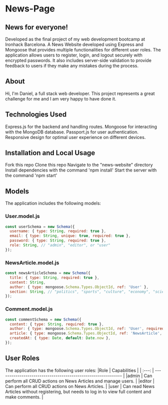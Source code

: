 # News-Page
## News for everyone!
Developed as the final project of my web development bootcamp at Ironhack Barcelona. A News Website developed using Express and Mongoose that provides multiple functionalities for different user roles. The application allows users to register, login, and logout securely with encrypted passwords. It also includes server-side validation to provide feedback to users if they make any mistakes during the process.
## About
Hi, I'm Daniel, a full stack web developer. This project represents a great challenge for me and I am very happy to have done it.
## Technologies Used
Express.js for the backend and handling routes.
Mongoose for interacting with the MongoDB database.
Passport.js for user authentication.
Responsive design for optimal user experience on different devices.
## Installation and Local Usage
Fork this repo
Clone this repo
Navigate to the "news-website" directory
Install dependencies with the command 'npm install'
Start the server with the command 'npm start'
## Models
The application includes the following models:
### User.model.js
```js
const userSchema = new Schema({
  username: { type: String, required: true },
  email: { type: String, unique: true, required: true },
  password: { type: String, required: true },
  role: String, // "admin", "editor", or "user"
});
```
### NewsArticle.model.js
```js
const newsArticleSchema = new Schema({
  title: { type: String, required: true },
  content: String,
  author: { type: mongoose.Schema.Types.ObjectId, ref: 'User' },
  section: String, // "politics", "sports", "culture", "economy", "science", "health", etc.
});
```
### Comment.model.js
```js
const commentSchema = new Schema({
  content: { type: String, required: true },
  author: { type: mongoose.Schema.Types.ObjectId, ref: 'User', required: true },
  article: { type: mongoose.Schema.Types.ObjectId, ref: 'NewsArticle', required: true },
  createdAt: { type: Date, default: Date.now },
});
```
## User Roles
The application has the following user roles:
|Role | Capabilities |
| :---:  |      -------------------------------------------------------------          |
|admin |    Can perform all CRUD actions on News Articles and manage users. |
|editor |   Can perform all CRUD actions on News Articles. |
|user | Can read News Articles without registering, but needs to log in to view full content and make comments. |

